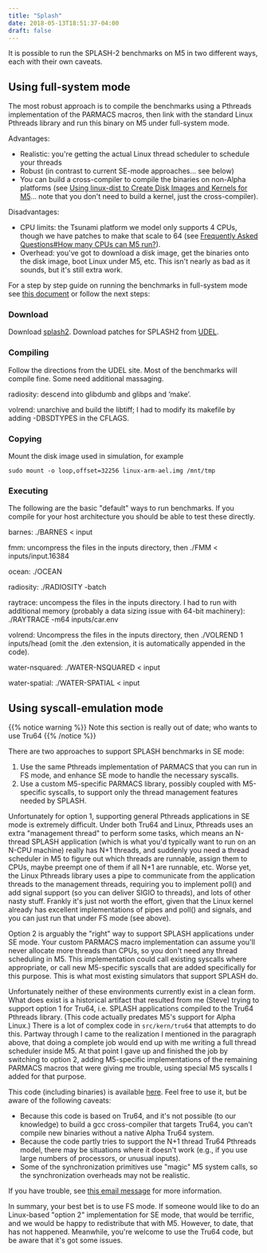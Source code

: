 ```yaml
---
title: "Splash"
date: 2018-05-13T18:51:37-04:00
draft: false
---
```


It is possible to run the SPLASH-2 benchmarks on M5 in two different
ways, each with their own caveats.

## Using full-system mode

The most robust approach is to compile the benchmarks using a Pthreads
implementation of the PARMACS macros, then link with the standard Linux
Pthreads library and run this binary on M5 under full-system mode.

Advantages:

  - Realistic: you're getting the actual Linux thread scheduler to
    schedule your threads
  - Robust (in contrast to current SE-mode approaches... see below)
  - You can build a cross-compiler to compile the binaries on non-Alpha
    platforms (see [Using linux-dist to Create Disk Images and Kernels
    for
    M5](Using_linux-dist_to_Create_Disk_Images_and_Kernels_for_M5 "wikilink")...
    note that you don't need to build a kernel, just the
    cross-compiler).

Disadvantages:

  - CPU limits: the Tsunami platform we model only supports 4 CPUs,
    though we have patches to make that scale to 64 (see [Frequently
    Asked Questions\#How many CPUs can M5
    run?](Frequently_Asked_Questions#How_many_CPUs_can_M5_run? "wikilink")).
  - Overhead: you've got to download a disk image, get the binaries onto
    the disk image, boot Linux under M5, etc. This isn't nearly as bad
    as it sounds, but it's still extra work.

For a step by step guide on running the benchmarks in full-system mode
see [this
document](https://docs.google.com/View?id=dfkk59gg_1079rhf4bd5) or
follow the next steps:

### Download

Download [splash2](http://kbarr.net/splash2). Download patches for
SPLASH2 from [UDEL](http://www.capsl.udel.edu/splash/Download.html).

### Compiling

Follow the directions from the UDEL site. Most of the benchmarks will
compile fine. Some need additional massaging.

radiosity: descend into glibdumb and glibps and ‘make’.

volrend: unarchive and build the libtiff; I had to modify its makefile
by adding -DBSDTYPES in the CFLAGS.

### Copying

Mount the disk image used in simulation, for example

    sudo mount -o loop,offset=32256 linux-arm-ael.img /mnt/tmp

### Executing

The following are the basic "default" ways to run benchmarks. If you
compile for your host architecture you should be able to test these
directly.

barnes: ./BARNES \< input

fmm: uncompress the files in the inputs directory, then ./FMM \<
inputs/input.16384

ocean: ./OCEAN

radiosity: ./RADIOSITY -batch

raytrace: uncompess the files in the inputs directory. I had to run with
additional memory (probably a data sizing issue with 64-bit machinery):
./RAYTRACE -m64 inputs/car.env

volrend: Uncompress the files in the inputs directory, then ./VOLREND 1
inputs/head (omit the .den extension, it is automatically appended in
the code).

water-nsquared: ./WATER-NSQUARED \< input

water-spatial: ./WATER-SPATIAL \< input

## Using syscall-emulation mode
{{% notice warning %}}
Note this section is really out of date; who wants to use Tru64
{{% /notice %}}



There are two approaches to support SPLASH benchmarks in SE mode:

1.  Use the same Pthreads implementation of PARMACS that you can run in
    FS mode, and enhance SE mode to handle the necessary syscalls.
2.  Use a custom M5-specific PARMACS library, possibly coupled with
    M5-specific syscalls, to support only the thread management features
    needed by SPLASH.

Unfortunately for option 1, supporting general Pthreads applications in
SE mode is extremely difficult. Under both Tru64 and Linux, Pthreads
uses an extra "management thread" to perform some tasks, which means an
N-thread SPLASH application (which is what you'd typically want to run
on an N-CPU machine) really has N+1 threads, and suddenly you need a
thread scheduler in M5 to figure out which threads are runnable, assign
them to CPUs, maybe preempt one of them if all N+1 are runnable, etc.
Worse yet, the Linux Pthreads library uses a pipe to communicate from
the application threads to the management threads, requiring you to
implement poll() and add signal support (so you can deliver SIGIO to
threads), and lots of other nasty stuff. Frankly it's just not worth the
effort, given that the Linux kernel already has excellent
implementations of pipes and poll() and signals, and you can just run
that under FS mode (see above).

Option 2 is arguably the "right" way to support SPLASH applications
under SE mode. Your custom PARMACS macro implementation can assume
you'll never allocate more threads than CPUs, so you don't need any
thread scheduling in M5. This implementation could call existing
syscalls where appropriate, or call new M5-specific syscalls that are
added specifically for this purpose. This is what most existing
simulators that support SPLASH do.

Unfortunately neither of these environments currently exist in a clean
form. What does exist is a historical artifact that resulted from me
(Steve) trying to support option 1 for Tru64, i.e. SPLASH applications
compiled to the Tru64 Pthreads library. (This code actually predates
M5's support for Alpha Linux.) There is a lot of complex code in
`src/kern/tru64` that attempts to do this. Partway through I came to the
realization I mentioned in the paragraph above, that doing a complete
job would end up with me writing a full thread scheduler inside M5. At
that point I gave up and finished the job by switching to option 2,
adding M5-specific implementations of the remaining PARMACS macros that
were giving me trouble, using special M5 syscalls I added for that
purpose.

This code (including binaries) is available
[here](http://www.m5sim.org/dist/m5_benchmarks/v1-splash-alpha.tgz).
Feel free to use it, but be aware of the following caveats:

  - Because this code is based on Tru64, and it's not possible (to our
    knowledge) to build a gcc cross-compiler that targets Tru64, you
    can't compile new binaries without a native Alpha Tru64 system.
  - Because the code partly tries to support the N+1 thread Tru64
    Pthreads model, there may be situations where it doesn't work (e.g.,
    if you use large numbers of processors, or unusual inputs).
  - Some of the synchronization primitives use "magic" M5 system calls,
    so the synchronization overheads may not be realistic.

If you have trouble, see [this email
message](http://article.gmane.org/gmane.comp.emulators.m5.users/1365)
for more information.

In summary, your best bet is to use FS mode. If someone would like to do
an Linux-based "option 2" implementation for SE mode, that would be
terrific, and we would be happy to redistribute that with M5. However,
to date, that has not happened. Meanwhile, you're welcome to use the
Tru64 code, but be aware that it's got some issues.

